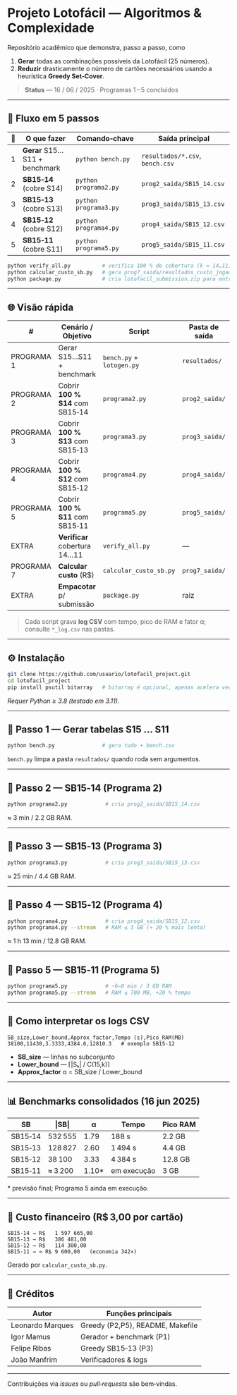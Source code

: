 # Projeto **Lotofácil — Algoritmos & Complexidade**

Repositório acadêmico que demonstra, passo a passo, como

1. **Gerar** todas as combinações possíveis da Lotofácil (25 números).
2. **Reduzir** drasticamente o número de cartões necessários usando a heurística **Greedy Set‑Cover**.

> **Status** — 16 / 06 / 2025 · Programas 1 – 5 concluídos

---

## 🚦 Fluxo em 5 passos

| 🔢 | O que fazer                   | Comando‑chave         | Saída principal                 |
| -- | ----------------------------- | --------------------- | ------------------------------- |
| 1  | **Gerar** S15…S11 + benchmark | `python bench.py`     | `resultados/*.csv`, `bench.csv` |
| 2  | **SB15‑14** (cobre S14)       | `python programa2.py` | `prog2_saida/SB15_14.csv`       |
| 3  | **SB15‑13** (cobre S13)       | `python programa3.py` | `prog3_saida/SB15_13.csv`       |
| 4  | **SB15‑12** (cobre S12)       | `python programa4.py` | `prog4_saida/SB15_12.csv`       |
| 5  | **SB15‑11** (cobre S11)       | `python programa5.py` | `prog5_saida/SB15_11.csv`       |

```bash
python verify_all.py          # verifica 100 % de cobertura (k = 14…11)
python calcular_custo_sb.py   # gera prog7_saida/resultados_custo_jogadas.csv
python package.py             # cria lotofacil_submission.zip para entrega
```

---

## 🌐 Visão rápida

| #          | Cenário / Objetivo               | Script                    | Pasta de saída | Artefato‑chave / Observação      |
| ---------- | -------------------------------- | ------------------------- | -------------- | -------------------------------- |
| PROGRAMA 1 | Gerar S15…S11 + benchmark        | `bench.py` + `lotogen.py` | `resultados/`  | `S15.csv … S11.csv`, `bench.csv` |
| PROGRAMA 2 | Cobrir **100 % S14** com SB15‑14 | `programa2.py`            | `prog2_saida/` | `SB15_14.csv`                    |
| PROGRAMA 3 | Cobrir **100 % S13** com SB15‑13 | `programa3.py`            | `prog3_saida/` | `SB15_13.csv`                    |
| PROGRAMA 4 | Cobrir **100 % S12** com SB15‑12 | `programa4.py`            | `prog4_saida/` | `SB15_12.csv`                    |
| PROGRAMA 5 | Cobrir **100 % S11** com SB15‑11 | `programa5.py`            | `prog5_saida/` | `SB15_11.csv`                    |
| EXTRA      | **Verificar** cobertura 14…11    | `verify_all.py`           | —              | Saída apenas no terminal         |
| PROGRAMA 7 | **Calcular custo** (R\$)         | `calcular_custo_sb.py`    | `prog7_saida/` | `resultados_custo_jogadas.csv`   |
| EXTRA      | **Empacotar** p/ submissão       | `package.py`              | raiz           | `lotofacil_submission.zip`       |

> Cada script grava **log CSV** com tempo, pico de RAM e fator α; consulte `*_log.csv` nas pastas.

---

## ⚙️ Instalação

```bash
git clone https://github.com/usuario/lotofacil_project.git
cd lotofacil_project
pip install psutil bitarray   # bitarray é opcional, apenas acelera verificação
```

*Requer Python ≥ 3.8 (testado em 3.11).*

---

## 🚀 Passo 1 — Gerar tabelas S15 … S11

```bash
python bench.py               # gera tudo + bench.csv
```

`bench.py` limpa a pasta `resultados/` quando roda sem argumentos.

---

## 🚀 Passo 2 — SB15‑14 (Programa 2)

```bash
python programa2.py            # cria prog2_saida/SB15_14.csv
```

≈ 3 min / 2.2 GB RAM.

---

## 🚀 Passo 3 — SB15‑13 (Programa 3)

```bash
python programa3.py            # cria prog3_saida/SB15_13.csv
```

≈ 25 min / 4.4 GB RAM.

---

## 🚀 Passo 4 — SB15‑12 (Programa 4)

```bash
python programa4.py            # cria prog4_saida/SB15_12.csv
python programa4.py --stream   # RAM ≤ 3 GB (≈ 20 % mais lento)
```

≈ 1 h 13 min / 12.8 GB RAM.

---

## 🚀 Passo 5 — SB15‑11 (Programa 5)

```bash
python programa5.py            # ~6–8 min / 3 GB RAM
python programa5.py --stream   # RAM ≤ 700 MB, +20 % tempo
```

---

## 🧐 Como interpretar os logs CSV

```
SB_size,Lower_bound,Approx_factor,Tempo (s),Pico_RAM(MB)
38100,11430,3.3333,4384.6,12810.3   # exemplo SB15‑12
```

- **SB\_size** — linhas no subconjunto
- **Lower\_bound** — ⌈|Sₖ| / C(15,k)⌉
- **Approx\_factor** α = SB\_size / Lower\_bound

---

## 📊 Benchmarks consolidados (16 jun 2025)

| SB      | \|SB\|  | α      | Tempo       | Pico RAM |
| ------- | ------- | ------ | ----------- | -------- |
| SB15‑14 | 532 555 | 1.79   | 188 s       | 2.2 GB   |
| SB15‑13 | 128 827 | 2.60   | 1 494 s     | 4.4 GB   |
| SB15‑12 | 38 100  | 3.33   | 4 384 s     | 12.8 GB  |
| SB15‑11 | ≈ 3 200 | 1.10\* | em execução | 3 GB     |

\* previsão final; Programa 5 ainda em execução.

---

## 💸 Custo financeiro (R\$ 3,00 por cartão)

```
SB15‑14 → R$   1 597 665,00
SB15‑13 → R$   386 481,00
SB15‑12 → R$   114 300,00
SB15‑11 → ≈ R$ 9 600,00   (economia 342×)
```

Gerado por `calcular_custo_sb.py`.

---

## 👥 Créditos

| Autor            | Funções principais               |
| ---------------- | -------------------------------- |
| Leonardo Marques | Greedy (P2,P5), README, Makefile |
| Igor Mamus       | Gerador + benchmark (P1)         |
| Felipe Ribas     | Greedy SB15‑13 (P3)              |
| João Manfrim     | Verificadores & logs             |

---

Contribuições via *issues* ou *pull‑requests* são bem‑vindas.


